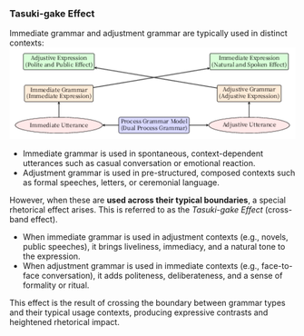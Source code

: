 ### Tasuki-gake Effect

Immediate grammar and adjustment grammar are typically used in distinct contexts:
![Taski-gake Effect](./figures/tasuki-gake-effect.png)

- Immediate grammar is used in spontaneous, context-dependent utterances such as casual conversation or emotional reaction.
- Adjustment grammar is used in pre-structured, composed contexts such as formal speeches, letters, or ceremonial language.

However, when these are **used across their typical boundaries**, a special rhetorical effect arises. This is referred to as the _Tasuki-gake Effect_ (cross-band effect).

- When immediate grammar is used in adjustment contexts (e.g., novels, public speeches), it brings liveliness, immediacy, and a natural tone to the expression.
- When adjustment grammar is used in immediate contexts (e.g., face-to-face conversation), it adds politeness, deliberateness, and a sense of formality or ritual.

This effect is the result of crossing the boundary between grammar types and their typical usage contexts, producing expressive contrasts and heightened rhetorical impact.
